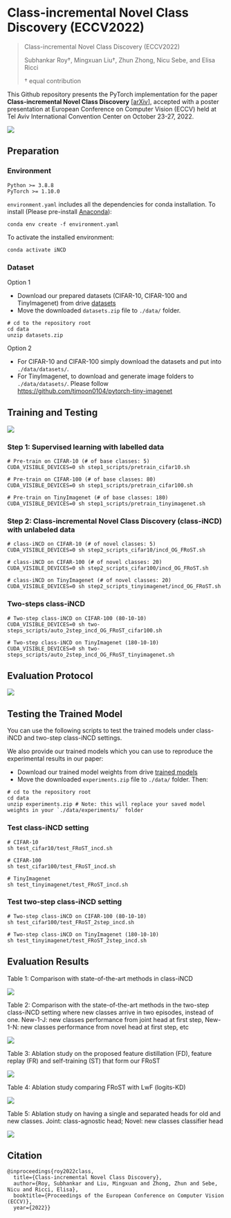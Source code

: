 # Class-incremental Novel Class Discovery (ECCV2022)
> Class-incremental Novel Class Discovery (ECCV2022)
>
> Subhankar Roy†, Mingxuan Liu†, Zhun Zhong, Nicu Sebe, and Elisa Ricci
>
> † equal contribution

This Github repository presents the PyTorch implementation for the paper **Class-incremental Novel Class Discovery** \[[arXiv](https://arxiv.org/abs/2207.08605)\], accepted with a poster presentation at European Conference on Computer Vision (ECCV) held at Tel Aviv International Convention Center on October 23-27, 2022.

![](figures/framework.png)


## Preparation
### Environment
```shell
Python >= 3.8.8
PyTorch >= 1.10.0 
```

`environment.yaml` includes all the dependencies for conda installation. To install (Please pre-install [Anaconda](https://www.anaconda.com/)):
```shell
conda env create -f environment.yaml
```
To activate the installed environment:
```shell
conda activate iNCD
```

### Dataset
Option 1
- Download our prepared datasets (CIFAR-10, CIFAR-100 and TinyImagenet) from drive [datasets](https://drive.google.com/file/d/1O0PPC_Bk16XLLe-UFCSw1UdbRSc-DyOI/view?usp=drive_link)
- Move the downloaded `datasets.zip` file to `./data/` folder.
```shell
# cd to the repository root
cd data
unzip datasets.zip
```

Option 2
- For CIFAR-10 and CIFAR-100 simply download the datasets and put into `./data/datasets/`.
- For TinyImagenet, to download and generate image folders to `./data/datasets/`. Please follow https://github.com/tjmoon0104/pytorch-tiny-imagenet

## Training and Testing
![](figures/setting.png)

### Step 1: Supervised learning with labelled data
```shell
# Pre-train on CIFAR-10 (# of base classes: 5)
CUDA_VISIBLE_DEVICES=0 sh step1_scripts/pretrain_cifar10.sh

# Pre-train on CIFAR-100 (# of base classes: 80)
CUDA_VISIBLE_DEVICES=0 sh step1_scripts/pretrain_cifar100.sh

# Pre-train on TinyImagenet (# of base classes: 180)
CUDA_VISIBLE_DEVICES=0 sh step1_scripts/pretrain_tinyimagenet.sh
```

### Step 2: Class-incremental Novel Class Discovery (class-iNCD) with unlabeled data
```shell
# class-iNCD on CIFAR-10 (# of novel classes: 5)
CUDA_VISIBLE_DEVICES=0 sh step2_scripts_cifar10/incd_OG_FRoST.sh

# class-iNCD on CIFAR-100 (# of novel classes: 20)
CUDA_VISIBLE_DEVICES=0 sh step2_scripts_cifar100/incd_OG_FRoST.sh

# class-iNCD on TinyImagenet (# of novel classes: 20)
CUDA_VISIBLE_DEVICES=0 sh step2_scripts_tinyimagenet/incd_OG_FRoST.sh
```

### Two-steps class-iNCD
```shell
# Two-step class-iNCD on CIFAR-100 (80-10-10)
CUDA_VISIBLE_DEVICES=0 sh two-steps_scripts/auto_2step_incd_OG_FRoST_cifar100.sh

# Two-step class-iNCD on TinyImagenet (180-10-10)
CUDA_VISIBLE_DEVICES=0 sh two-steps_scripts/auto_2step_incd_OG_FRoST_tinyimagenet.sh
```

## Evaluation Protocol
![](figures/evalutation.png)

## Testing the Trained Model
You can use the following scripts to test the trained models under class-iNCD and two-step class-iNCD settings.

We also provide our trained models which you can use to reproduce the experimental results in our paper:
- Download our trained model weights from drive [trained models](https://drive.google.com/file/d/1R6EB2biQj5iBPYZwC7dAzoy-qMJ-Naz6/view?usp=sharing)
- Move the downloaded `experiments.zip` file to `./data/` folder. Then:
```shell
# cd to the repository root
cd data
unzip experiments.zip # Note: this will replace your saved model weights in your `./data/experiments/` folder
```

### Test class-iNCD setting
```shell
# CIFAR-10
sh test_cifar10/test_FRoST_incd.sh

# CIFAR-100
sh test_cifar100/test_FRoST_incd.sh

# TinyImagenet
sh test_tinyimagenet/test_FRoST_incd.sh
```

### Test two-step class-iNCD setting
```shell
# Two-step class-iNCD on CIFAR-100 (80-10-10)
sh test_cifar100/test_FRoST_2step_incd.sh

# Two-step class-iNCD on TinyImagenet (180-10-10)
sh test_tinyimagenet/test_FRoST_2step_incd.sh
```

## Evaluation Results
Table 1: Comparison with state-of-the-art methods in class-iNCD

![](figures/results_SOTA-HM.png)

Table 2: Comparison with the state-of-the-art methods in the two-step class-iNCD setting where new classes arrive in two episodes, instead of one. New-1-J: new classes performance from joint head at first step, New-1-N: new classes performance from novel head at first step, etc

![](figures/results_2step-iNCD.png)

Table 3: Ablation study on the proposed feature distillation (FD), feature replay (FR) and self-training (ST) that form our FRoST

![](figures/results_ablation.png)

Table 4: Ablation study comparing FRoST with LwF (logits-KD)

![](figures/results_LwF.png)

Table 5: Ablation study on having a single and separated heads for old and new classes. Joint: class-agnostic head; Novel: new classes classifier head

![](figures/results_heads.png)


## Citation
```
@inproceedings{roy2022class,
  title={Class-incremental Novel Class Discovery},
  author={Roy, Subhankar and Liu, Mingxuan and Zhong, Zhun and Sebe, Nicu and Ricci, Elisa},
  booktitle={Proceedings of the European Conference on Computer Vision (ECCV)},
  year={2022}}
```


